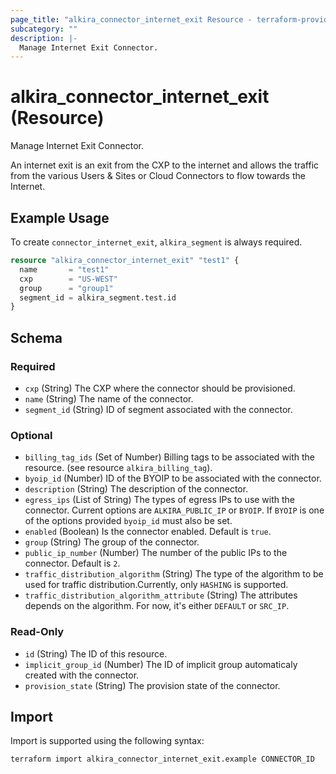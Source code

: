 ```yaml
---
page_title: "alkira_connector_internet_exit Resource - terraform-provider-alkira"
subcategory: ""
description: |-
  Manage Internet Exit Connector.
---
```


# alkira_connector_internet_exit (Resource)

Manage Internet Exit Connector.

An internet exit is an exit from the CXP to the internet and allows
the traffic from the various Users & Sites or Cloud Connectors to flow
towards the Internet.

## Example Usage

To create `connector_internet_exit`, `alkira_segment` is always
required.

```terraform
resource "alkira_connector_internet_exit" "test1" {
  name       = "test1"
  cxp        = "US-WEST"
  group      = "group1"
  segment_id = alkira_segment.test.id
}
```

<!-- schema generated by tfplugindocs -->
## Schema

### Required

- `cxp` (String) The CXP where the connector should be provisioned.
- `name` (String) The name of the connector.
- `segment_id` (String) ID of segment associated with the connector.

### Optional

- `billing_tag_ids` (Set of Number) Billing tags to be associated with the resource. (see resource `alkira_billing_tag`).
- `byoip_id` (Number) ID of the BYOIP to be associated with the connector.
- `description` (String) The description of the connector.
- `egress_ips` (List of String) The types of egress IPs to use with the connector. Current options are `ALKIRA_PUBLIC_IP` or `BYOIP`. If `BYOIP` is one of the options provided `byoip_id` must also be set.
- `enabled` (Boolean) Is the connector enabled. Default is `true`.
- `group` (String) The group of the connector.
- `public_ip_number` (Number) The number of the public IPs to the connector. Default is `2`.
- `traffic_distribution_algorithm` (String) The type of the algorithm to be used for traffic distribution.Currently, only `HASHING` is supported.
- `traffic_distribution_algorithm_attribute` (String) The attributes depends on the algorithm. For now, it's either `DEFAULT` or `SRC_IP`.

### Read-Only

- `id` (String) The ID of this resource.
- `implicit_group_id` (Number) The ID of implicit group automaticaly created with the connector.
- `provision_state` (String) The provision state of the connector.

## Import

Import is supported using the following syntax:

```shell
terraform import alkira_connector_internet_exit.example CONNECTOR_ID
```
